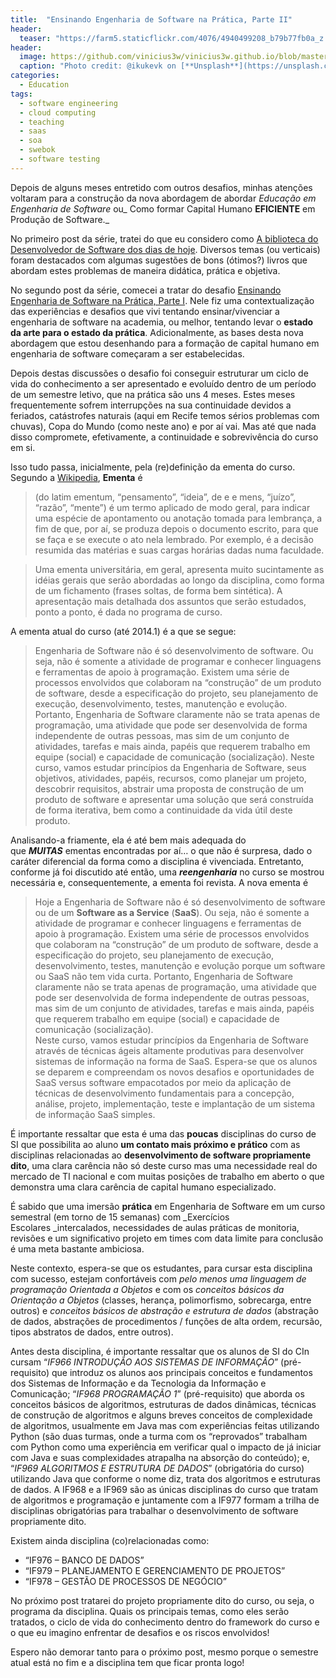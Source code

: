```yaml
---
title:  "Ensinando Engenharia de Software na Prática, Parte II"
header:
  teaser: "https://farm5.staticflickr.com/4076/4940499208_b79b77fb0a_z.jpg"
header:
  image: https://github.com/vinicius3w/vinicius3w.github.io/blob/master/images/header-by-jesus-kiteque-224069.jpg
  caption: "Photo credit: @ikukevk on [**Unsplash**](https://unsplash.com/photos/w7ZyuGYNpRQ)"
categories: 
  - Education
tags:
  - software engineering
  - cloud computing
  - teaching
  - saas
  - soa
  - swebok
  - software testing
---
```


Depois de alguns meses entretido com outros desafios, minhas atenções voltaram para a construção da nova abordagem de abordar _Educação em Engenharia de Software_ ou_ Como formar Capital Humano **EFICIENTE** em Produção de Software._

No primeiro post da série, tratei do que eu considero como [A biblioteca do Desenvolvedor de Software dos dias de hoje](https://viniciusgarcia.com/2014/02/14/a-biblioteca-do-desenvolvedor-de-software-dos-dias-de-hoje/). Diversos temas (ou verticais) foram destacados com algumas sugestões de bons (ótimos?) livros que abordam estes problemas de maneira didática, prática e objetiva.

No segundo post da série, comecei a tratar do desafio [Ensinando Engenharia de Software na Prática, Parte I](https://viniciusgarcia.com/2014/02/19/ensinando-engenharia-de-software-na-pratica-parte-i/). Nele fiz uma contextualização das experiências e desafios que vivi tentando ensinar/vivenciar a engenharia de software na academia, ou melhor, tentando levar o **estado da arte para o estado da prática**. Adicionalmente, as bases desta nova abordagem que estou desenhando para a formação de capital humano em engenharia de software começaram a ser estabelecidas.

Depois destas discussões o desafio foi conseguir estruturar um ciclo de vida do conhecimento a ser apresentado e evoluído dentro de um período de um semestre letivo, que na prática são uns 4 meses. Estes meses frequentemente sofrem interrupções na sua continuidade devidos a feriados, catástrofes naturais (aqui em Recife temos sérios problemas com chuvas), Copa do Mundo (como neste ano) e por aí vai. Mas até que nada disso compromete, efetivamente, a continuidade e sobrevivência do curso em si.

Isso tudo passa, inicialmente, pela (re)definição da ementa do curso. Segundo a [Wikipedia](http://pt.wikipedia.org/wiki/Ementa), **Ementa** é

> (do latim ementum, “pensamento”, “ideia”, de e e mens, “juízo”, “razão”, “mente”) é um termo aplicado de modo geral, para indicar uma espécie de apontamento ou anotação tomada para lembrança, a fim de que, por aí, se produza depois o documento escrito, para que se faça e se execute o ato nela lembrado. Por exemplo, é a decisão resumida das matérias e suas cargas horárias dadas numa faculdade.

> Uma ementa universitária, em geral, apresenta muito sucintamente as idéias gerais que serão abordadas ao longo da disciplina, como forma de um fichamento (frases soltas, de forma bem sintética). A apresentação mais detalhada dos assuntos que serão estudados, ponto a ponto, é dada no programa de curso.

A ementa atual do curso (até 2014.1) é a que se segue:

> Engenharia de Software não é só desenvolvimento de software. Ou seja, não é somente a atividade de programar e conhecer linguagens e ferramentas de apoio à programação. Existem uma série de processos envolvidos que colaboram na “construção” de um produto de software, desde a especificação do projeto, seu planejamento de execução, desenvolvimento, testes, manutenção e evolução. Portanto, Engenharia de Software claramente não se trata apenas de programação, uma atividade que pode ser desenvolvida de forma independente de outras pessoas, mas sim de um conjunto de atividades, tarefas e mais ainda, papéis que requerem trabalho em equipe (social) e capacidade de comunicação (socialização). Neste curso, vamos estudar princípios da Engenharia de Software, seus objetivos, atividades, papéis, recursos, como planejar um projeto, descobrir requisitos, abstrair uma proposta de construção de um produto de software e apresentar uma solução que será construída de forma iterativa, bem como a continuidade da vida útil deste produto.

Analisando-a friamente, ela é até bem mais adequada do que _**MUITAS**_ ementas encontradas por aí… o que não é surpresa, dado o caráter diferencial da forma como a disciplina é vivenciada. Entretanto, conforme já foi discutido até então, uma **_reengenharia_** no curso se mostrou necessária e, consequentemente, a ementa foi revista. A nova ementa é

> Hoje a Engenharia de Software não é só desenvolvimento de software ou de um **Software as a Service** (**SaaS**). Ou seja, não é somente a atividade de programar e conhecer linguagens e ferramentas de apoio à programação. Existem uma série de processos envolvidos que colaboram na “construção” de um produto de software, desde a especificação do projeto, seu planejamento de execução, desenvolvimento, testes, manutenção e evolução porque um software ou SaaS não tem vida curta. Portanto, Engenharia de Software claramente não se trata apenas de programação, uma atividade que pode ser desenvolvida de forma independente de outras pessoas, mas sim de um conjunto de atividades, tarefas e mais ainda, papéis que requerem trabalho em equipe (social) e capacidade de comunicação (socialização).  
Neste curso, vamos estudar princípios da Engenharia de Software através de técnicas ágeis altamente produtivas para desenvolver sistemas de informação na forma de SaaS. Espera-se que os alunos se deparem e compreendam os novos desafios e oportunidades de SaaS versus software empacotados por meio da aplicação de técnicas de desenvolvimento fundamentais para a concepção, análise, projeto, implementação, teste e implantação de um sistema de informação SaaS simples.

É importante ressaltar que esta é uma das **poucas** disciplinas do curso de SI que possibilita ao aluno **um contato mais próximo e prático** com as disciplinas relacionadas ao **desenvolvimento de software propriamente dito**, uma clara carência não só deste curso mas uma necessidade real do mercado de TI nacional e com muitas posições de trabalho em aberto o que demonstra uma clara carência de capital humano especializado.

É sabido que uma imersão **prática** em Engenharia de Software em um curso semestral (em torno de 15 semanas) com _Exercícios Escolares _intercalados, necessidades de aulas práticas de monitoria, revisões e um significativo projeto em times com data limite para conclusão é uma meta bastante ambiciosa.

Neste contexto, espera-se que os estudantes, para cursar esta disciplina com sucesso, estejam confortáveis com _pelo menos uma linguagem de programação Orientada a Objetos_ e com os _conceitos básicos da Orientação a Objetos_ (classes, herança, polimorfismo, sobrecarga, entre outros) e _conceitos básicos de abstração e estrutura de dados_ (abstração de dados, abstrações de procedimentos / funções de alta ordem, recursão, tipos abstratos de dados, entre outros).

Antes desta disciplina, é importante ressaltar que os alunos de SI do CIn cursam “_IF966 INTRODUÇÃO AOS SISTEMAS DE INFORMAÇÃO_” (pré-requisito) que introduz os alunos aos principais conceitos e fundamentos dos Sistemas de Informação e da Tecnologia da Informação e Comunicação; “_IF968 PROGRAMAÇÃO 1_” (pré-requisito) que aborda os conceitos básicos de algoritmos, estruturas de dados dinâmicas, técnicas de construção de algoritmos e alguns breves conceitos de complexidade de algoritmos, usualmente em Java mas com experiências feitas utilizando Python (são duas turmas, onde a turma com os “reprovados” trabalham com Python como uma experiência em verificar qual o impacto de já iniciar com Java e suas complexidades atrapalha na absorção do conteúdo); e, “_IF969 ALGORITMOS E ESTRUTURA DE DADOS_” (obrigatória do curso) utilizando Java que conforme o nome diz, trata dos algoritmos e estruturas de dados. A IF968 e a IF969 são as únicas disciplinas do curso que tratam de algoritmos e programação e juntamente com a IF977 formam a trilha de disciplinas obrigatórias para trabalhar o desenvolvimento de software propriamente dito.

Existem ainda disciplina (co)relacionadas como:

- “IF976 – BANCO DE DADOS”
- “IF979 – PLANEJAMENTO E GERENCIAMENTO DE PROJETOS”
- “IF978 – GESTÃO DE PROCESSOS DE NEGÓCIO”

No próximo post tratarei do projeto propriamente dito do curso, ou seja, o programa da disciplina. Quais os principais temas, como eles serão tratados, o ciclo de vida do conhecimento dentro do framework do curso e o que eu imagino enfrentar de desafios e os riscos envolvidos!

Espero não demorar tanto para o próximo post, mesmo porque o semestre atual está no fim e a disciplina tem que ficar pronta logo!
